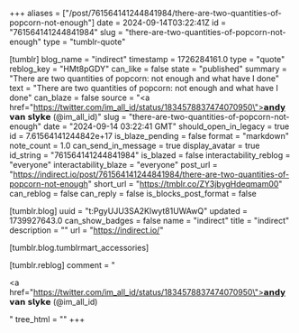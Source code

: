 +++
aliases = ["/post/761564141244841984/there-are-two-quantities-of-popcorn-not-enough"]
date = 2024-09-14T03:22:41Z
id = "761564141244841984"
slug = "there-are-two-quantities-of-popcorn-not-enough"
type = "tumblr-quote"

[tumblr]
blog_name = "indirect"
timestamp = 1726284161.0
type = "quote"
reblog_key = "HMt8pGDY"
can_like = false
state = "published"
summary = "There are two quantities of popcorn: not enough and what have I done"
text = "There are two quantities of popcorn: not enough and what have I done"
can_blaze = false
source = "<a href=\"https://twitter.com/im_all_id/status/1834578837474070950\">𝗮𝗻𝗱𝘆 𝘃𝗮𝗻 𝘀𝗹𝘆𝗸𝗲 (@im_all_id)</a>"
slug = "there-are-two-quantities-of-popcorn-not-enough"
date = "2024-09-14 03:22:41 GMT"
should_open_in_legacy = true
id = 7.61564141244842e+17
is_blaze_pending = false
format = "markdown"
note_count = 1.0
can_send_in_message = true
display_avatar = true
id_string = "761564141244841984"
is_blazed = false
interactability_reblog = "everyone"
interactability_blaze = "everyone"
post_url = "https://indirect.io/post/761564141244841984/there-are-two-quantities-of-popcorn-not-enough"
short_url = "https://tmblr.co/ZY3jbygHdeqmam00"
can_reblog = false
can_reply = false
is_blocks_post_format = false

[tumblr.blog]
uuid = "t:PgyUJU3SA2Klwyt81UWAwQ"
updated = 1739927643.0
can_show_badges = false
name = "indirect"
title = "indirect"
description = ""
url = "https://indirect.io/"

[tumblr.blog.tumblrmart_accessories]

[tumblr.reblog]
comment = "<p><a href=\"https://twitter.com/im_all_id/status/1834578837474070950\">𝗮𝗻𝗱𝘆 𝘃𝗮𝗻 𝘀𝗹𝘆𝗸𝗲 (@im_all_id)</a></p>"
tree_html = ""
+++
